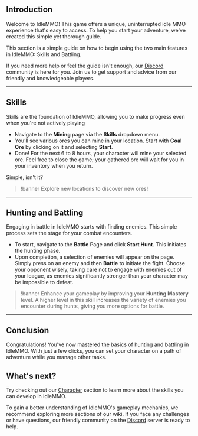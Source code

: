 ## Introduction

Welcome to IdleMMO! This game offers a unique, uninterrupted idle MMO experience that's easy to access. To help you start your adventure, we've created this simple yet thorough guide.

This section is a simple guide on how to begin using the two main features in IdleMMO: Skills and Battling.

If you need more help or feel the guide isn't enough, our [Discord](https://discord.gg/nDGbr7AKkk) community is here for you. Join us to get support and advice from our friendly and knowledgeable players.

---

## Skills

Skills are the foundation of IdleMMO, allowing you to make progress even when you're not actively playing

- Navigate to the **Mining** page via the **Skills** dropdown menu.
- You’ll see various ores you can mine in your location. Start with **Coal Ore** by clicking on it and selecting **Start**.
- Done! For the next 6 to 8 hours, your character will mine your selected ore. Feel free to close the game; your gathered ore will wait for you in your inventory when you return.

Simple, isn't it?

>!banner Explore new locations to discover new ores!

---

## Hunting and Battling

Engaging in battle in IdleMMO starts with finding enemies. This simple process sets the stage for your combat encounters.

- To start, navigate to the **Battle** Page and click **Start Hunt**. This initiates the hunting phase.
- Upon completion, a selection of enemies will appear on the page. Simply press on an enemy and then **Battle** to initiate the fight. Choose your opponent wisely, taking care not to engage with enemies out of your league, as enemies significantly stronger than your character may be impossible to defeat.

>!banner Enhance your gameplay by improving your <strong>Hunting Mastery</strong> level. A higher level in this skill increases the variety of enemies you encounter during hunts, giving you more options for battle.

---

## Conclusion

Congratulations! You've now mastered the basics of hunting and battling in IdleMMO. With just a few clicks, you can set your character on a path of adventure while you manage other tasks.

## What's next?
Try checking out our [Character](/wiki/character/skills?same_window=true) section to learn more about the skills you can develop in IdleMMO.

To gain a better understanding of IdleMMO's gameplay mechanics, we recommend exploring more sections of our wiki. If you face any challenges or have questions, our friendly community on the [Discord](https://discord.gg/nDGbr7AKkk) server is ready to help.
